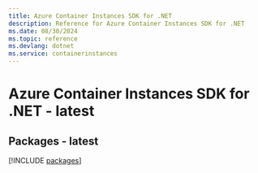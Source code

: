 ```yaml
---
title: Azure Container Instances SDK for .NET
description: Reference for Azure Container Instances SDK for .NET
ms.date: 08/30/2024
ms.topic: reference
ms.devlang: dotnet
ms.service: containerinstances
---
```

# Azure Container Instances SDK for .NET - latest
## Packages - latest
[!INCLUDE [packages](container-instances-index.md)]